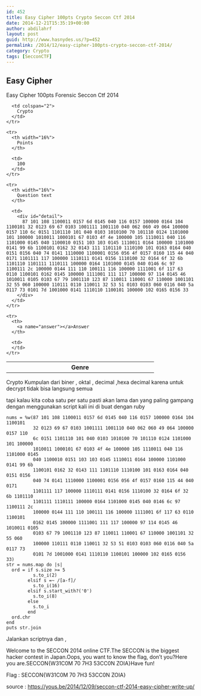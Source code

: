 ```yaml
---
id: 452
title: Easy Cipher 100pts Crypto Seccon Ctf 2014
date: 2014-12-21T15:35:19+00:00
author: abdilahrf
layout: post
guid: http://www.hasnydes.us/?p=452
permalink: /2014/12/easy-cipher-100pts-crypto-seccon-ctf-2014/
category: Crypto
tags: [SecconCTF]
---
```

## Easy Cipher

Easy Cipher 100pts Forensic Seccon Ctf 2014

<div id="table">
  <table>
    <tr>
      <th width="16%">
        Genre
      </th>
      
      <td colspan="2">
        Crypto
      </td>
    </tr>
    
    <tr>
      <th width="16%">
        Points
      </th>
      
      <td>
        100
      </td>
    </tr>
    
    <tr>
      <th width="16%">
        Question text
      </th>
      
      <td>
        <div id="detail">
          87 101 108 1100011 0157 6d 0145 040 116 0157 100000 0164 104 1100101 32 0123 69 67 0103 1001111 1001110 040 062 060 49 064 100000 0157 110 6c 0151 1101110 101 040 0103 1010100 70 101110 0124 1101000 101 100000 1010011 1000101 67 0103 4f 4e 100000 105 1110011 040 116 1101000 0145 040 1100010 0151 103 103 0145 1110011 0164 100000 1101000 0141 99 6b 1100101 0162 32 0143 111 1101110 1110100 101 0163 0164 040 0151 0156 040 74 0141 1110000 1100001 0156 056 4f 0157 0160 115 44 040 0171 1101111 117 100000 1110111 0141 0156 1110100 32 0164 6f 32 6b 1101110 1101111 1110111 100000 0164 1101000 0145 040 0146 6c 97 1100111 2c 100000 0144 111 110 100111 116 100000 1111001 6f 117 63 0110 1100101 0162 0145 100000 1111001 111 117 100000 97 114 0145 46 1010011 0105 0103 67 79 1001110 123 87 110011 110001 67 110000 1001101 32 55 060 100000 110111 0110 110011 32 53 51 0103 0103 060 0116 040 5a 0117 73 0101 7d 1001000 0141 1110110 1100101 100000 102 0165 0156 33
        </div>
      </td>
    </tr>
    
    <tr>
      <th>
        <a name="answer"></a>Answer
      </th>
      
      <td>
      </td>
    </tr>
  </table>
</div>

Crypto Kumpulan dari biner , oktal , decimal ,hexa decimal karena untuk decrypt tidak bisa langsung semua

tapi kalau kita coba satu per satu pasti akan lama dan yang paling gampang dengan menggunakan script kali ini di buat dengan ruby

<pre><code class="language-ruby">nums = %w(87 101 108 1100011 0157 6d 0145 040 116 0157 100000 0164 104 1100101
          32 0123 69 67 0103 1001111 1001110 040 062 060 49 064 100000 0157 110
          6c 0151 1101110 101 040 0103 1010100 70 101110 0124 1101000 101 100000
          1010011 1000101 67 0103 4f 4e 100000 105 1110011 040 116 1101000 0145
          040 1100010 0151 103 103 0145 1110011 0164 100000 1101000 0141 99 6b
          1100101 0162 32 0143 111 1101110 1110100 101 0163 0164 040 0151 0156
          040 74 0141 1110000 1100001 0156 056 4f 0157 0160 115 44 040 0171
          1101111 117 100000 1110111 0141 0156 1110100 32 0164 6f 32 6b 1101110
          1101111 1110111 100000 0164 1101000 0145 040 0146 6c 97 1100111 2c
          100000 0144 111 110 100111 116 100000 1111001 6f 117 63 0110 1100101
          0162 0145 100000 1111001 111 117 100000 97 114 0145 46 1010011 0105
          0103 67 79 1001110 123 87 110011 110001 67 110000 1001101 32 55 060
          100000 110111 0110 110011 32 53 51 0103 0103 060 0116 040 5a 0117 73
          0101 7d 1001000 0141 1110110 1100101 100000 102 0165 0156 33)
str = nums.map do |s|
  ord = if s.size &gt;= 5
          s.to_i(2)
        elsif s =~ /[a-f]/
          s.to_i(16)
        elsif s.start_with?('0')
          s.to_i(8)
        else
          s.to_i
        end
  ord.chr
end
puts str.join</code></pre>

Jalankan scriptnya dan ,

Welcome to the SECCON 2014 online CTF.The SECCON is the biggest hacker contest in Japan.Oops, you want to know the flag, don&#8217;t you?Here you are.SECCON{W31C0M 70 7H3 53CC0N ZOIA}Have fun!

Flag : SECCON{W31C0M 70 7H3 53CC0N ZOIA}

source : https://yous.be/2014/12/09/seccon-ctf-2014-easy-cipher-write-up/